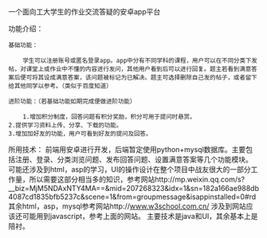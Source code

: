 ﻿
一个面向工大学生的作业交流答疑的安卓app平台



功能介绍：  


    基础功能：

    	学生可以注册账号或匿名登录app。app中分有不同学科的课程，用户可以在不同分类下发帖，对课堂上或作业中不懂的内容进行发问，其他用户看到后可以进行回复。题主若看到满意答案后便可将其设成满意答案，该问题被标记为已解决。题主可选择删除自己发的帖子，或者留下给其他同学以参考。（类似于百度知道）

    进阶功能：（若基础功能如期完成便做进阶功能）   

    	1.增加积分制度，回答问题有积分奖励，积分可用于提问时悬赏。
	2.提供学习资料上传、分享、下载的功能。
	3.增加加好友的功能，用户可看到好友的提问及回答。  


所用技术：
    前端用安卓进行开发，后端暂定使用python+mysql数据库。主要包括注册、登录、分类浏览问题、发布回答问题、设置满意答案等几个功能模块。
    可能还涉及到html，asp的学习，UI的操作设计在整个项目中战友很大的一部分工作量，所以需要这部分相当多的知识，参考网站http://mp.weixin.qq.com/s?__biz=MjM5NDAxNTY4MA==&mid=207268323&idx=1&sn=182a166ae988db4087cd1835bfb5237c&scene=1&from=groupmessage&isappinstalled=0#rd
    其余html，asp，mysql参考网站http://www.w3school.com.cn/
    涉及到网站应该还可能用到javascript，参考上面的网站。
    主要技术是java和UI，其余基本上是陪衬。
